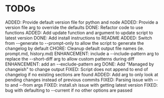 # TODOs

ADDED: Provide default version file for python and node
ADDED: Provide a version file arg to override the defaults
DONE: Refactor code to use functions
ADDED: Add update function and argument to update script to latest version
DONE: Add install instructions to README
ADDED: Switch from --generate to --prompt-only to allow the script to generate the changelog by default
CHORE: Cleanup default output file names (ie. prompt.md, history.md)
ENHANCEMENT: include a --include-pattern arg to replace the --short-diff arg to allow custom patterns during diff
ENHANCEMENT: add an --exclude-pattern arg
DONE: Add "Managed by changeish" to change output
FIXED: Script does not append to end of changelog if no existing sections are found
ADDED: Add arg to only look at pending changes instead of previous commits
FIXED: Parsing issue with --to and --from args
FIXED: install.sh issue with getting latest version
FIXED: bug with defaulting to --current if no other options are passed